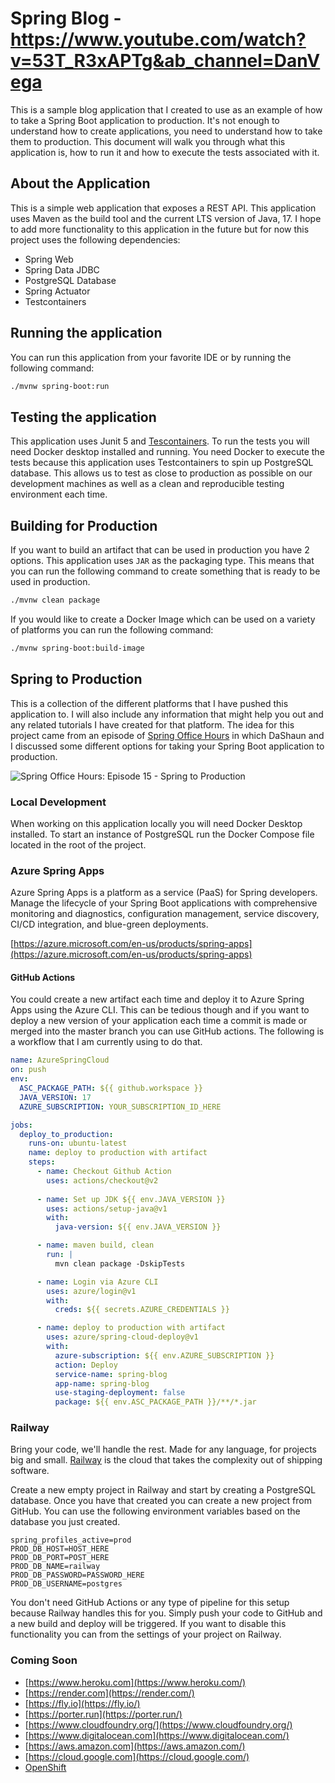 # Spring Blog - https://www.youtube.com/watch?v=53T_R3xAPTg&ab_channel=DanVega

This is a sample blog application that I created to use as an example of how to take a Spring Boot application to production. 
It's not enough to understand how to create applications, you need to understand how to take them to production. This document 
will walk you through what this application is, how to run it and how to execute the tests associated with it.

## About the Application 

This is a simple web application that exposes a REST API. This application uses Maven as the build tool and the current 
LTS version of Java, 17. I hope to add more functionality to this application in the future but 
for now this project uses the following dependencies: 

- Spring Web
- Spring Data JDBC
- PostgreSQL Database
- Spring Actuator
- Testcontainers

## Running the application

You can run this application from your favorite IDE or by running the following command:

```bash
./mvnw spring-boot:run
```

## Testing the application

This application uses Junit 5 and [Tescontainers](https://www.testcontainers.org/). To run the tests you will need Docker 
desktop installed and running. You need Docker to execute the tests because this application uses Testcontainers to spin 
up PostgreSQL database. This allows us to test as close to production as possible on our development machines as well as 
a clean and reproducible testing environment each time.

## Building for Production 

If you want to build an artifact that can be used in production you have 2 options. This application uses `JAR` as the 
packaging type. This means that you can run the following command to create something that is ready to be used in production.

```bash
./mvnw clean package
```

If you would like to create a Docker Image which can be used on a variety of platforms you can run the following command: 

```bash
./mvnw spring-boot:build-image
```

## Spring to Production 

This is a collection of the different platforms that I have pushed this application to. I will also include any information 
that might help you out and any related tutorials I have created for that platform. The idea for this project came from an
episode of [Spring Office Hours](https://tanzu.vmware.com/developer/tv/spring-office-hours/0015/) in which DaShaun and I 
discussed some different options for taking your Spring Boot application to production. 

![Spring Office Hours: Episode 15 - Spring to Production](https://tanzu.vmware.com/developer/tv/spring-office-hours/0015/images/0015.png)

### Local Development

When working on this application locally you will need Docker Desktop installed. To start an instance of PostgreSQL run the Docker
Compose file located in the root of the project. 

### Azure Spring Apps

Azure Spring Apps is a platform as a service (PaaS) for Spring developers. Manage the lifecycle of your Spring Boot applications with 
comprehensive monitoring and diagnostics, configuration management, service discovery, CI/CD integration, and blue-green deployments.

[https://azure.microsoft.com/en-us/products/spring-apps](https://azure.microsoft.com/en-us/products/spring-apps)

#### GitHub Actions 

You could create a new artifact each time and deploy it to Azure Spring Apps using the Azure CLI. This can be tedious though and if you want to deploy a new version of your application each time a commit is made or merged into the master branch you can use GitHub actions. The following is a workflow that I am currently using to do that. 

```yaml
name: AzureSpringCloud
on: push
env:
  ASC_PACKAGE_PATH: ${{ github.workspace }}
  JAVA_VERSION: 17
  AZURE_SUBSCRIPTION: YOUR_SUBSCRIPTION_ID_HERE

jobs:
  deploy_to_production:
    runs-on: ubuntu-latest
    name: deploy to production with artifact
    steps:
      - name: Checkout Github Action
        uses: actions/checkout@v2
        
      - name: Set up JDK ${{ env.JAVA_VERSION }}
        uses: actions/setup-java@v1
        with:
          java-version: ${{ env.JAVA_VERSION }}

      - name: maven build, clean
        run: |
          mvn clean package -DskipTests

      - name: Login via Azure CLI
        uses: azure/login@v1
        with:
          creds: ${{ secrets.AZURE_CREDENTIALS }}

      - name: deploy to production with artifact
        uses: azure/spring-cloud-deploy@v1
        with:
          azure-subscription: ${{ env.AZURE_SUBSCRIPTION }}
          action: Deploy
          service-name: spring-blog
          app-name: spring-blog
          use-staging-deployment: false
          package: ${{ env.ASC_PACKAGE_PATH }}/**/*.jar
```

### Railway

Bring your code, we'll handle the rest. Made for any language, for projects big and small. [Railway](https://railway.app/) 
is the cloud that takes the complexity out of shipping software.

Create a new empty project in Railway and start by creating a PostgreSQL database. Once you have that created you can create
a new project from GitHub. You can use the following environment variables based on the database you just created. 

```properties
spring_profiles_active=prod
PROD_DB_HOST=HOST_HERE
PROD_DB_PORT=POST_HERE
PROD_DB_NAME=railway
PROD_DB_PASSWORD=PASSWORD_HERE
PROD_DB_USERNAME=postgres
```

You don't need GitHub Actions or any type of pipeline for this setup because Railway handles this for you. Simply push your code to GitHub
and a new build and deploy will be triggered. If you want to disable this functionality you can from the settings of your project
on Railway. 

### Coming Soon

- [https://www.heroku.com](https://www.heroku.com/)
- [https://render.com](https://render.com/)
- [https://fly.io](https://fly.io/)
- [https://porter.run](https://porter.run/)
- [https://www.cloudfoundry.org/](https://www.cloudfoundry.org/)
- [https://www.digitalocean.com](https://www.digitalocean.com/)
- [https://aws.amazon.com](https://aws.amazon.com/)
- [https://cloud.google.com](https://cloud.google.com/)
- [OpenShift](https://www.redhat.com/en/technologies/cloud-computing/openshift)
